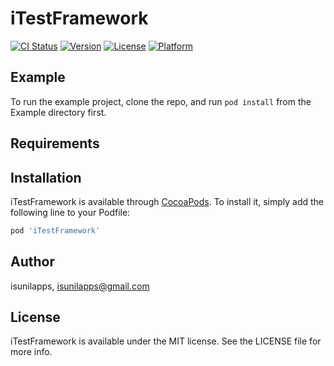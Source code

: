 # iTestFramework

[![CI Status](http://img.shields.io/travis/isunilapps/iTestFramework.svg?style=flat)](https://travis-ci.org/isunilapps/iTestFramework)
[![Version](https://img.shields.io/cocoapods/v/iTestFramework.svg?style=flat)](http://cocoapods.org/pods/iTestFramework)
[![License](https://img.shields.io/cocoapods/l/iTestFramework.svg?style=flat)](http://cocoapods.org/pods/iTestFramework)
[![Platform](https://img.shields.io/cocoapods/p/iTestFramework.svg?style=flat)](http://cocoapods.org/pods/iTestFramework)

## Example

To run the example project, clone the repo, and run `pod install` from the Example directory first.

## Requirements

## Installation

iTestFramework is available through [CocoaPods](http://cocoapods.org). To install
it, simply add the following line to your Podfile:

```ruby
pod 'iTestFramework'
```

## Author

isunilapps, isunilapps@gmail.com

## License

iTestFramework is available under the MIT license. See the LICENSE file for more info.
